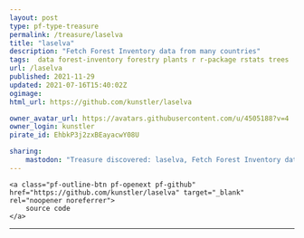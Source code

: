 ```yaml
---
layout: post
type: pf-type-treasure
permalink: /treasure/laselva
title: "laselva"
description: "Fetch Forest Inventory data from many countries"
tags:  data forest-inventory forestry plants r r-package rstats trees
url: /laselva
published: 2021-11-29
updated: 2021-07-16T15:40:02Z
ogimage: 
html_url: https://github.com/kunstler/laselva

owner_avatar_url: https://avatars.githubusercontent.com/u/4505188?v=4
owner_login: kunstler
pirate_id: EhbkP3j2zxBEayacwY08U

sharing:
    mastodon: "Treasure discovered: laselva, Fetch Forest Inventory data from many countries"
---
```


<div class="text-center">

    
    <a class="pf-outline-btn pf-openext pf-github" href="https://github.com/kunstler/laselva" target="_blank" rel="noopener noreferrer">
        source code
    </a>
    
    

    
</div>





<div class="pf-night-sky-spacer">
    <div id="pf-night-sky" data-stars="7" data-owner="kunstler" data-repo="laselva">
        <div id="pf-open-dialog" class="pf-meta-star pf-star-todo"></div>
        <dialog id="pf-star-dialog">
            Star this Repository to putt a smile on the Developers face.
            <br/>
            <div class="pf-row">
                <div class="pf-grow"></div>
                <div><a class="pf-unterlines" href="https://github.com/kunstler/laselva" target="_blank">VISIT REPOSITORY</a></div>
            </div>
        </dialog>
    </div>
</div>

<hr class="gf-seperator">
